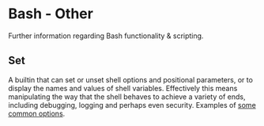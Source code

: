 # Bash - Other

Further information regarding Bash functionality & scripting. 

## Set

A builtin that can set or unset shell options and positional parameters, or to display the names and values of shell variables. Effectively this means manipulating the way that the shell behaves to achieve a variety of ends, including debugging, logging and perhaps even security. Examples of [some common options](set.sh).